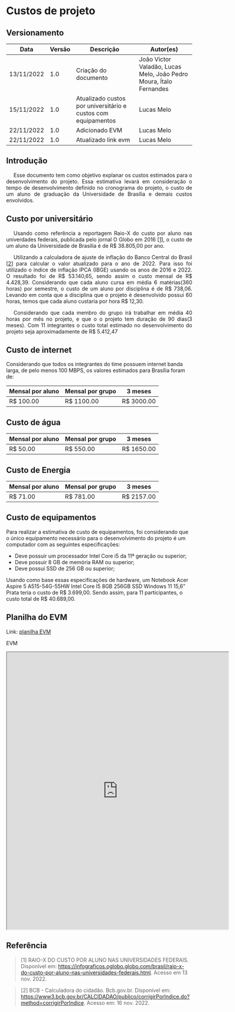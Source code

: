 # Custos de projeto

## Versionamento

| Data | Versão | Descrição | Autor(es) |
|------|------|------|------|
|13/11/2022|1.0|Criação do documento| João Victor Valadão, Lucas Melo, João Pedro Moura, Ítalo Fernandes |
|15/11/2022|1.0|Atualizado custos por universitário e custos com equipamentos| Lucas Melo |
|22/11/2022|1.0|Adicionado EVM| Lucas Melo |
|22/11/2022|1.0|Atualizado link evm| Lucas Melo |

## Introdução

<p align="justify" style="text-indent: 20px">Esse documento tem como objetivo explanar os custos estimados para o desenvolvimento do projeto. Essa  estimativa levará em consideração o tempo de desenvolvimento definido no cronograma do projeto, o custo de um aluno de graduação da Universidade de Brasília e demais custos envolvidos.
</p>

## Custo por universitário

<p align="justify" style="text-indent: 20px">
Usando  como referência a reportagem Raio-X do custo por aluno nas univerdades federais, publicada pelo jornal O Globo em 2016 <a href=./#referencia>[1]</a>, o custo de um aluno da Universidade de Brasília é de R$ 38.805,00 por ano.</p>

<p align="justify" style="text-indent: 20px">
Utilizando a calculadora de ajuste de inflação do Banco Central do Brasil <a href=./#referencia>[2]</a> para calcular o valor atualizado para o ano de 2022. Para isso foi utilizado o índice de inflação IPCA (IBGE) usando os anos de 2016 e 2022. O resultado foi de R$ 53.140,65, sendo assim o custo mensal de R$ 4.428,39. Considerando que cada aluno cursa em média 6 matérias(360 horas) por semestre, o custo de um aluno por disciplina é de R$ 738,06. Levando em conta que a disciplina que o projeto é desenvolvido possui 60 horas, temos que cada aluno custaria por hora R$ 12,30.
</p>


<p align="justify" style="text-indent: 20px">Considerando que cada membro do grupo irá trabalhar em média 40 horas por mês no projeto, e que o o projeto tem duração de 90 dias(3 meses). Com 11 integrantes o custo total estimado no desenvolvimento do projeto seja aproximadamente de R$ 5.412,47</p>

## Custo de internet

Considerando que todos os integrantes do time possuem internet banda larga, de pelo menos 100 MBPS, os valores estimados para Brasília foram de:

| Mensal por aluno | Mensal por grupo    | 3 meses      |
| ---------------- | --------------      | -------      |
| R$ 100.00        | R$ 1100.00          | R$ 3000.00   |


## Custo de água

| Mensal por aluno | Mensal por grupo    | 3 meses      |
| ---------------- | --------------      | -------      |
| R$ 50.00         | R$ 550.00           | R$ 1650.00   |


## Custo de Energia

| Mensal por aluno | Mensal por grupo    | 3 meses      |
| ---------------- | --------------      | -------      |
| R$ 71.00         | R$ 781.00           | R$ 2157.00   |


## Custo de equipamentos


Para realizar a estimativa de custo de equipamentos, foi considerando que o único equipamento necessário para o desenvolvimento do projeto é um computador com as seguintes especificações:

* Deve possuir um processador Intel Core i5 da 11ª geração ou superior;
* Deve possuir 8 GB de memória RAM ou superior;
* Deve possui SSD de 256 GB ou superior;


Usando como base essas especificações de hardware, um Notebook Acer Aspire 5 A515-54G-55HW Intel Core I5 8GB 256GB SSD Windows 11 15,6” Prata teria o custo de R$ 3.699,00. Sendo assim, para 11 participantes, o custo total de R$ 40.689,00.

## Planilha do EVM

Link: <a href='https://docs.google.com/spreadsheets/d/16Ntk4OPcsMS6YJWFJb8Zxa9z8DG2cJIcbjo8YPOaePE/edit?usp=sharing'>planilha EVM</a>


EVM

<iframe  height="750px" width="600px"  src="https://docs.google.com/spreadsheets/d/e/2PACX-1vT3rHd0sywGAqNVUB26yKJGPKO5lHDWYpCsK1WDwUwbnl6-9-V4WmqEBnthWo1D_5EWaiUFpL5qlTZq/pubhtml?gid=268796454&amp;single=true&amp;widget=true&amp;headers=false"></iframe>

## Referência

> [1] RAIO-X DO CUSTO POR ALUNO NAS UNIVERSIDADES FEDERAIS. Disponível em: https://infograficos.oglobo.globo.com/brasil/raio-x-do-custo-por-aluno-nas-universidades-federais.html. Acesso em 13 nov. 2022.

> [2] BCB - Calculadora do cidadão. Bcb.gov.br. Disponível em: https://www3.bcb.gov.br/CALCIDADAO/publico/corrigirPorIndice.do?method=corrigirPorIndice. Acesso em: 16 nov. 2022.

‌